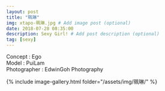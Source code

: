 ```yaml
---
layout: post
title: "珮琳"
img: xtapo-珮琳.jpg # Add image post (optional)
date: 2018-07-28 08:35:00
description: Sexy Girl! # Add post description (optional)
tag: [sexy]
---
```

Concept : Ego  
Model : PuiLam  
Photographer : EdwinGoh Photography  

{% include image-gallery.html folder="/assets/img/珮琳/" %}
